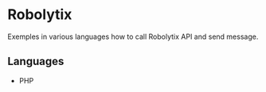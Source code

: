 # Robolytix

Exemples in various languages how to call Robolytix API and send message.

## Languages

* PHP
